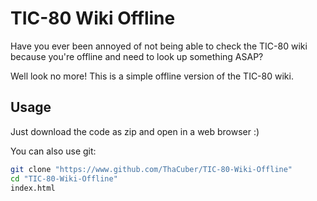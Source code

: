 # TIC-80 Wiki Offline

Have you ever been annoyed of not being able to check the TIC-80 wiki because you're offline and need to look up something ASAP?

Well look no more! This is a simple offline version of the TIC-80 wiki.

## Usage

Just download the code as zip and open in a web browser :)

You can also use git:
```bash
git clone "https://www.github.com/ThaCuber/TIC-80-Wiki-Offline"
cd "TIC-80-Wiki-Offline"
index.html
```
